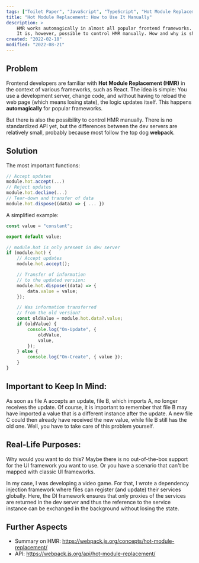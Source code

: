```yaml
---
tags: ["Toilet Paper", "JavaScript", "TypeScript", "Hot Module Replacement", "Web Development", "Game Development"]
title: "Hot Module Replacement: How to Use It Manually"
description: >
    HMR works automagically in almost all popular frontend frameworks.
    It is, however, possible to control HMR manually. How and why is shown in this Toilet Paper.
created: "2022-02-18"
modified: "2022-08-21"
---
```


## Problem

Frontend developers are familiar with **Hot Module Replacement (HMR)** in the context of various frameworks, such as React. The idea is simple: You use a development server, change code, and without having to reload the web page (which means losing state), the logic updates itself. This happens **automagically** for popular frameworks.

But there is also the possibility to control HMR manually. There is no standardized API yet, but the differences between the dev servers are relatively small, probably because most follow the top dog **webpack**.

## Solution

The most important functions:

```js
// Accept updates
module.hot.accept(...)
// Reject updates
module.hot.decline(...)
// Tear-down and transfer of data
module.hot.dispose((data) => { ... })
```

A simplified example:

```js
const value = "constant";

export default value;

// module.hot is only present in dev server
if (module.hot) {
    // Accept updates
    module.hot.accept();

    // Transfer of information
    // to the updated version:
    module.hot.dispose((data) => {
        data.value = value;
    });

    // Was information transferred
    // from the old version?
    const oldValue = module.hot.data?.value;
    if (oldValue) {
        console.log("On-Update", {
            oldValue,
            value,
        });
    } else {
        console.log("On-Create", { value });
    }
}
```

## Important to Keep In Mind:

As soon as file A accepts an update, file B, which imports A, no longer receives the update. Of course, it is important to remember that file B may have imported a value that is a different instance after the update. A new file C could then already have received the new value, while file B still has the old one. Well, you have to take care of this problem yourself.

## Real-Life Purposes:

Why would you want to do this? Maybe there is no out-of-the-box support for the UI framework you want to use. Or you have a scenario that can't be mapped with classic UI frameworks.

In my case, I was developing a video game. For that, I wrote a dependency injection framework where files can register (and update) their services globally. Here, the DI framework ensures that only proxies of the services are returned in the dev server and thus the reference to the service instance can be exchanged in the background without losing the state.

## Further Aspects

-   Summary on HMR: https://webpack.js.org/concepts/hot-module-replacement/
-   API: https://webpack.js.org/api/hot-module-replacement/
